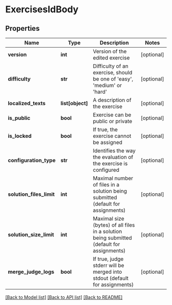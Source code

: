 # ExercisesIdBody

## Properties
Name | Type | Description | Notes
------------ | ------------- | ------------- | -------------
**version** | **int** | Version of the edited exercise | [optional] 
**difficulty** | **str** | Difficulty of an exercise, should be one of &#x27;easy&#x27;, &#x27;medium&#x27; or &#x27;hard&#x27; | [optional] 
**localized_texts** | **list[object]** | A description of the exercise | [optional] 
**is_public** | **bool** | Exercise can be public or private | [optional] 
**is_locked** | **bool** | If true, the exercise cannot be assigned | [optional] 
**configuration_type** | **str** | Identifies the way the evaluation of the exercise is configured | [optional] 
**solution_files_limit** | **int** | Maximal number of files in a solution being submitted (default for assignments) | [optional] 
**solution_size_limit** | **int** | Maximal size (bytes) of all files in a solution being submitted (default for assignments) | [optional] 
**merge_judge_logs** | **bool** | If true, judge stderr will be merged into stdout (default for assignments) | [optional] 

[[Back to Model list]](../README.md#documentation-for-models) [[Back to API list]](../README.md#documentation-for-api-endpoints) [[Back to README]](../README.md)

